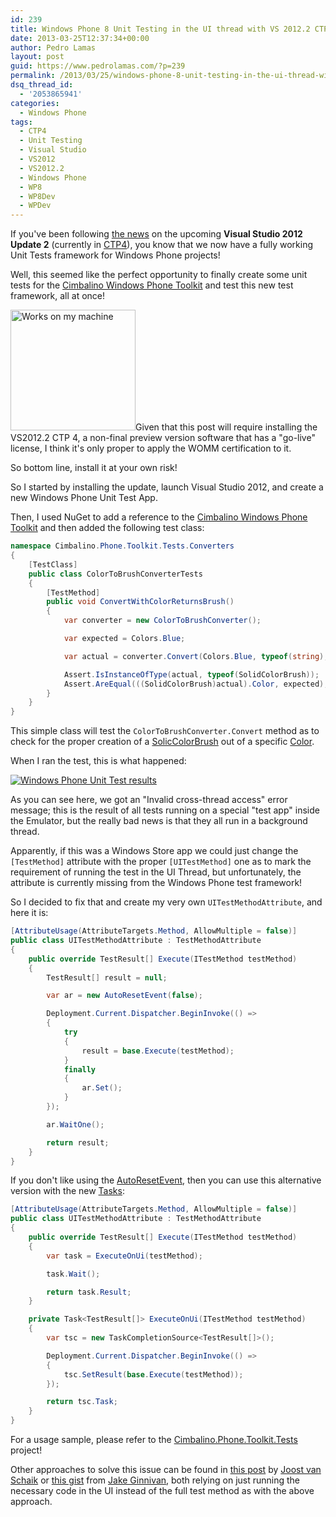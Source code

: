 ```yaml
---
id: 239
title: Windows Phone 8 Unit Testing in the UI thread with VS 2012.2 CTP4
date: 2013-03-25T12:37:34+00:00
author: Pedro Lamas
layout: post
guid: https://www.pedrolamas.com/?p=239
permalink: /2013/03/25/windows-phone-8-unit-testing-in-the-ui-thread-with-vs-2012-2-ctp4/
dsq_thread_id:
  - '2053865941'
categories:
  - Windows Phone
tags:
  - CTP4
  - Unit Testing
  - Visual Studio
  - VS2012
  - VS2012.2
  - Windows Phone
  - WP8
  - WP8Dev
  - WPDev
---
```


If you've been following [the news](http://blogs.msdn.com/b/visualstudioalm/archive/2013/01/31/windows-phone-unit-tests-in-visual-studio-2012-update-2.aspx) on the upcoming **Visual Studio 2012 Update 2** (currently in [CTP4](http://go.microsoft.com/fwlink/?LinkId=273878)), you know that we now have a fully working Unit Tests framework for Windows Phone projects!

Well, this seemed like the perfect opportunity to finally create some unit tests for the [Cimbalino Windows Phone Toolkit](http://cimbalino.org) and test this new test framework, all at once!

<img class="alignright size-full wp-image-174 clear" src="/wp-content/uploads/2013/02/Works-on-my-machine.png" alt="Works on my machine" width="200" height="193" />Given that this post will require installing the VS2012.2 CTP 4, a non-final preview version software that has a "go-live" license, I think it's only proper to apply the WOMM certification to it.

So bottom line, install it at your own risk!

So I started by installing the update, launch Visual Studio 2012, and create a new Windows Phone Unit Test App.

Then, I used NuGet to add a reference to the [Cimbalino Windows Phone Toolkit](http://nuget.org/packages/Cimbalino.Phone.Toolkit) and then added the following test class:

```csharp
namespace Cimbalino.Phone.Toolkit.Tests.Converters
{
    [TestClass]
    public class ColorToBrushConverterTests
    {
        [TestMethod]
        public void ConvertWithColorReturnsBrush()
        {
            var converter = new ColorToBrushConverter();

            var expected = Colors.Blue;

            var actual = converter.Convert(Colors.Blue, typeof(string), null, CultureInfo.CurrentCulture);

            Assert.IsInstanceOfType(actual, typeof(SolidColorBrush));
            Assert.AreEqual(((SolidColorBrush)actual).Color, expected);
        }
    }
}
```

This simple class will test the `ColorToBrushConverter.Convert` method as to check for the proper creation of a [SolicColorBrush](http://msdn.microsoft.com/en-US/library/windowsphone/develop/system.windows.media.solidcolorbrush%28v=vs.105%29.aspx) out of a specific [Color](http://msdn.microsoft.com/en-US/library/windowsphone/develop/system.windows.media.color%28v=vs.105%29.aspx).

When I ran the test, this is what happened:

[![Windows Phone Unit Test results](/wp-content/uploads/2013/03/Windows-Phone-Unit-Test-results.png 'Windows Phone Unit Test results')](/wp-content/uploads/2013/03/Windows-Phone-Unit-Test-results.png)

As you can see here, we got an "Invalid cross-thread access" error message; this is the result of all tests running on a special "test app" inside the Emulator, but the really bad news is that they all run in a background thread.

Apparently, if this was a Windows Store app we could just change the `[TestMethod]` attribute with the proper `[UITestMethod]` one as to mark the requirement of running the test in the UI Thread, but unfortunately, the attribute is currently missing from the Windows Phone test framework!

So I decided to fix that and create my very own `UITestMethodAttribute`, and here it is:

```csharp
[AttributeUsage(AttributeTargets.Method, AllowMultiple = false)]
public class UITestMethodAttribute : TestMethodAttribute
{
    public override TestResult[] Execute(ITestMethod testMethod)
    {
        TestResult[] result = null;

        var ar = new AutoResetEvent(false);

        Deployment.Current.Dispatcher.BeginInvoke(() =>
        {
            try
            {
                result = base.Execute(testMethod);
            }
            finally
            {
                ar.Set();
            }
        });

        ar.WaitOne();

        return result;
    }
}
```

If you don't like using the [AutoResetEvent](http://msdn.microsoft.com/en-US/library/windowsphone/develop/system.threading.autoresetevent%28v=vs.105%29.aspx), then you can use this alternative version with the new [Tasks](http://msdn.microsoft.com/en-us/library/windowsphone/develop/system.threading.tasks%28v=vs.105%29.aspx):

```csharp
[AttributeUsage(AttributeTargets.Method, AllowMultiple = false)]
public class UITestMethodAttribute : TestMethodAttribute
{
    public override TestResult[] Execute(ITestMethod testMethod)
    {
        var task = ExecuteOnUi(testMethod);

        task.Wait();

        return task.Result;
    }

    private Task<TestResult[]> ExecuteOnUi(ITestMethod testMethod)
    {
        var tsc = new TaskCompletionSource<TestResult[]>();

        Deployment.Current.Dispatcher.BeginInvoke(() =>
        {
            tsc.SetResult(base.Execute(testMethod));
        });

        return tsc.Task;
    }
}
```

For a usage sample, please refer to the [Cimbalino.Phone.Toolkit.Tests](https://github.com/Cimbalino/Cimbalino-Phone-Toolkit/tree/master/src/Cimbalino.Phone.Toolkit.Tests%20%28WP8%29) project!

Other approaches to solve this issue can be found in [this post](http://dotnetbyexample.blogspot.nl/2013/03/unit-testing-async-windows-phone-8-code.html) by [Joost van Schaik](http://dotnetbyexample.blogspot.nl/) or [this gist](https://gist.github.com/JakeGinnivan/5219390) from [Jake Ginnivan](http://jake.ginnivan.net/), both relying on just running the necessary code in the UI instead of the full test method as with the above approach.
